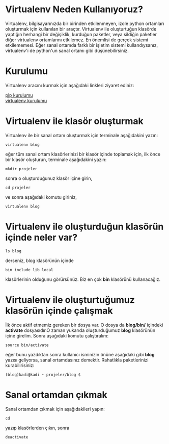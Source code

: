 # Virtualenv Neden Kullanıyoruz?
Virtualenv, bilgisayarınızda bir birinden etkilenmeyen, izole python ortamları
oluşturmak için kullanılan bir araçtır. Virtualenv ile oluşturtuğun klasörde
yaptığın herhangi bir değişiklik, kurduğun paketler, veya sildiğin paketler diğer
virtualenv ortamlarını etkilemez. En önemlisi de gerçek sistemi
etkilememesi. Eğer sanal ortamda farklı bir işletim sistemi kullandıysanız,
virtualenv'i de python'un sanal ortamı gibi düşünebilirsiniz.

# Kurulumu
Virtualenv aracını kurmak için aşağıdaki linkleri ziyaret ediniz:  

[pip kurulumu](http://pip.readthedocs.org/en/latest/installing.html#install-pip)  
[virtualenv kurulumu](http://virtualenv.readthedocs.org/en/latest/virtualenv.html)

# Virtualenv ile klasör oluşturmak
Virtualenv ile bir sanal ortam oluşturmak için terminale aşağıdakini yazın:

    virtualenv blog

eğer tüm sanal ortam klasörlerinizi bir klasör içinde toplamak için, ilk önce 
bir klasör oluşturun, terminale aşağıdakini yazın:

    mkdir projeler

sonra o oluşturduğunuz klasör içine girin,

    cd projeler

ve sonra aşağıdaki komutu giriniz,

    virtualenv blog

# Virtualenv ile oluşturduğun klasörün içinde neler var?

    ls blog

derseniz, blog klasörünün içinde

    bin include lib local

klasörlerinin olduğunu görürsünüz. Biz en çok **bin** klasörünü kullanacağız.

# Virtualenv ile oluşturtuğumuz klasörün içinde çalışmak

İlk önce aktif etmemiz gereken bir dosya var. O dosya da **blog/bin/** içindeki **activate** dosyasıdır.O zaman yukarıda oluşturduğumuz **blog** klasörünün içine girelim. Sonra aşağıdaki komutu çalıştıralım:

    source bin/activate

eğer bunu yazdıktan sonra kullanıcı isminizin önüne aşağıdaki gibi **blog** yazısı geliyorsa, sanal ortamdasınız demektir. Rahatlıkla paketlerinizi kurabilirisiniz:

    (blog)kadi@kadi ~ projeler/blog $

# Sanal ortamdan çıkmak

Sanal ortamdan çıkmak için aşağıdakileri yapın:

    cd

yazıp klasörlerden çıkın, sonra

    deactivate


